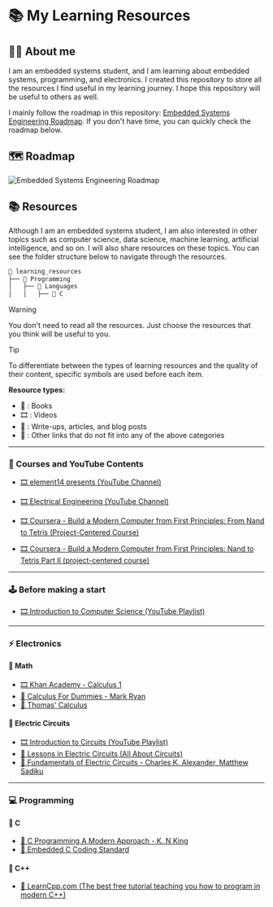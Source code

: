 # 📚 My Learning Resources

## 👨‍💻 About me

I am an embedded systems student, and I am learning about embedded systems, programming, and electronics. I created this repository to store all the resources I find useful in my learning journey. I hope this repository will be useful to others as well.

I mainly follow the roadmap in this repository: [Embedded Systems Engineering Roadmap](https://github.com/m3y54m/Embedded-Engineering-Roadmap). If you don't have time, you can quickly check the roadmap below.

## 🗺️ Roadmap

![Embedded Systems Engineering Roadmap](https://github.com/m3y54m/Embedded-Engineering-Roadmap/releases/latest/download/Embedded-Engineering-Roadmap.png)

## 📚 Resources

Although I am an embedded systems student, I am also interested in other topics such as computer science, data science, machine learning, artificial intelligence, and so on. I will also share resources on these topics. You can see the folder structure below to navigate through the resources.

```txt
📁 learning_resources
├── 📁 Programming
│   ├── 📁 Languages
│   │   ├── 📁 C
```

> [!WARNING]
> You don't need to read all the resources. Just choose the resources that you think will be useful to you.

> [!TIP]
> To differentiate between the types of learning resources and the quality of their content, specific symbols are used before each item.
>
> **Resource types:**
>
> - 📘 : Books
> - 🎞️ : Videos
> - 📝 : Write-ups, articles, and blog posts
> - 🔗 : Other links that do not fit into any of the above categories

---

### 🎥 Courses and YouTube Contents

- [🎞️ element14 presents (YouTube Channel)](https://www.youtube.com/@element14presents)
- [🎞️ Electrical Engineering (YouTube Channel)](https://www.youtube.com/@ElectricalEngineeringApp)

- [🎞️ Coursera - Build a Modern Computer from First Principles: From Nand to Tetris (Project-Centered Course)](https://www.coursera.org/learn/nand2tetris1)
- [🎞️ Coursera - Build a Modern Computer from First Principles: Nand to Tetris Part II (project-centered course)](https://www.coursera.org/learn/nand2tetris2)

---

### 🕹️ Before making a start

- [🎞️ Introduction to Computer Science (YouTube Playlist)](https://www.youtube.com/playlist?list=PL8dPuuaLjXtNlUrzyH5r6jN9ulIgZBpdo)

---

### ⚡ Electronics

#### 🔵 Math

- [🎞️ Khan Academy - Calculus 1](https://www.khanacademy.org/math/calculus-1)
- [📘 Calculus For Dummies - Mark Ryan](/Electronics/Math/Calculus%20For%20Dummies.pdf)
- [📘 Thomas' Calculus](/Electronics/Math/Thomas%20Calculus%2014th%20Edition.pdf)

#### 🔵 Electric Circuits

- [🎞️ Introduction to Circuits (YouTube Playlist)](https://www.youtube.com/playlist?list=PLKL6KBeCnI3U6KNZEiitdtqvrxkBhpuOp)
- [🔗 Lessons in Electric Circuits (All About Circuits)](https://www.allaboutcircuits.com/textbook/)
- [📘 Fundamentals of Electric Circuits - Charles K. Alexander, Matthew Sadiku](/Electronics/Electric%20Circuits/Fundamentals%20of%20Electric%20Circuits%20(5th%20Ed).pdf)

---

### 💻 Programming

#### 🔵 C

- [📘 C Programming A Modern Approach - K. N King](/Programming/Languages/C/C%20Programming%20A%20Modern%20Approach.pdf)
- [📘 Embedded C Coding Standard](/Programming/Languages/C/Embedded%20C%20Coding%20Standard.pdf)

#### 🔵 C++

- [🔗 LearnCpp.com (The best free tutorial teaching you how to program in modern C++)](https://www.learncpp.com/)
